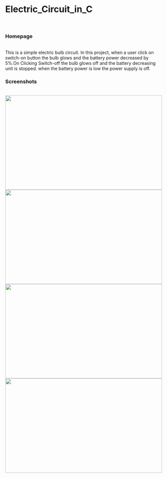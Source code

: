 # Electric_Circuit_in_C
<br>

### Homepage

<br>
This is a simple electric bulb circuit. In this project, when a user click on switch-on button the bulb glows and the battery power decreased by 5%.On Clicking Switch-off the bulb glows off and the battery decreasing unit is stopped. when the battery power is low the power supply is off. 

### Screenshots

<br>
<img src="https://sajalgupta19.github.io/Electric_Circuit_in_C-/icons/1.PNG" height="300px" width="500px" align="center"/>
<br>
<img src="https://sajalgupta19.github.io/Electric_Circuit_in_C-/icons/2.PNG" height="300px" width="500px" align="center"/>
<br>
<img src="https://sajalgupta19.github.io/Electric_Circuit_in_C-/icons/3.PNG" height="300px" width="500px" align="center"/>
<br>
<img src="https://sajalgupta19.github.io/Electric_Circuit_in_C-/icons/4.PNG" height="300px" width="500px" align="center"/>
 
